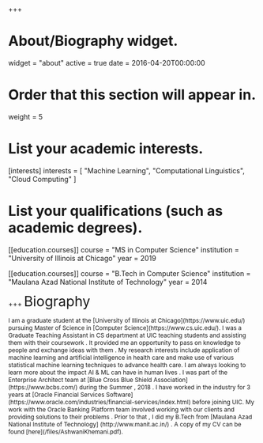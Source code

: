 +++
# About/Biography widget.
widget = "about"
active = true
date = 2016-04-20T00:00:00

# Order that this section will appear in.
weight = 5

# List your academic interests.
[interests]
  interests = [
    "Machine Learning",
    "Computational Linguistics",
    "Cloud Computing"
  ]

# List your qualifications (such as academic degrees).
[[education.courses]]
  course = "MS in Computer Science"
  institution = "University of Illinois at Chicago"
  year = 2019

[[education.courses]]
  course = "B.Tech in Computer Science"
  institution = "Maulana Azad National Institute of Technology"
  year = 2014
 
+++
<span style="font-size: 2em;">Biography </span>

<span style="font-size: 0.85em;">
I am a graduate student at the [University of Illinois at Chicago](https://www.uic.edu/) pursuing Master of Science in [Computer Science](https://www.cs.uic.edu/). I was a Graduate Teaching Assistant in CS department at UIC teaching students and assisting them with their coursework . It provided me an opportunity to pass on knowledge to people and exchange ideas with them .
</span>

<span style="font-size: 0.85em;">
My research interests include application of machine learning and artificial intelligence in health care and make use of various statistical machine learning techniques to advance health care. I am always looking to learn more about the impact AI & ML can have in human lives .
</span>

<span style="font-size: 0.85em;">
I was part of the Enterprise Architect team at [Blue Cross Blue Shield Association](https://www.bcbs.com/) during the Summer , 2018 . I have worked in the industry for 3 years at [Oracle Financial Services Software](https://www.oracle.com/industries/financial-services/index.html) before joining UIC. My work with the Oracle Banking Platform team involved working with our clients and providing solutions to their problems . Prior to that , I did my B.Tech from [Maulana Azad National Institute of Technology] (http://www.manit.ac.in/) .

</span>
<span style="font-size: 0.85em;">
A copy of my CV can be found [here](/files/AshwaniKhemani.pdf).
</span>